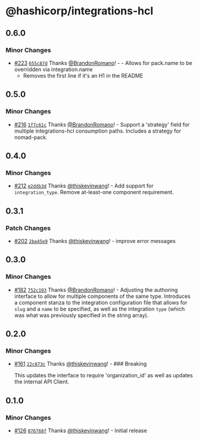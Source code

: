 # @hashicorp/integrations-hcl

## 0.6.0

### Minor Changes

- [#223](https://github.com/hashicorp/web-platform-packages/pull/223) [`655c87d`](https://github.com/hashicorp/web-platform-packages/commit/655c87da6b48a17bfd4a11df7037644be3bccd8f) Thanks [@BrandonRomano](https://github.com/BrandonRomano)! - - Allows for pack.name to be overridden via integration.name
  - Removes the first line if it's an H1 in the README

## 0.5.0

### Minor Changes

- [#216](https://github.com/hashicorp/web-platform-packages/pull/216) [`1f7c61c`](https://github.com/hashicorp/web-platform-packages/commit/1f7c61c138a3fa4b3d50e06de5069b56aa114c57) Thanks [@BrandonRomano](https://github.com/BrandonRomano)! - Support a 'strategy' field for multiple integrations-hcl consumption paths. Includes a strategy for nomad-pack.

## 0.4.0

### Minor Changes

- [#212](https://github.com/hashicorp/web-platform-packages/pull/212) [`e2ddb3d`](https://github.com/hashicorp/web-platform-packages/commit/e2ddb3d55a035729cf4b706add85ab8bfe830260) Thanks [@thiskevinwang](https://github.com/thiskevinwang)! - Add support for `integration_type`. Remove at-least-one component requirement.

## 0.3.1

### Patch Changes

- [#202](https://github.com/hashicorp/web-platform-packages/pull/202) [`2ba45e9`](https://github.com/hashicorp/web-platform-packages/commit/2ba45e9b87b9f12c293b769d9828336ac1bbebc0) Thanks [@thiskevinwang](https://github.com/thiskevinwang)! - improve error messages

## 0.3.0

### Minor Changes

- [#182](https://github.com/hashicorp/web-platform-packages/pull/182) [`752c193`](https://github.com/hashicorp/web-platform-packages/commit/752c1933ef8c99a16937aac40c5b60a9d019e4e8) Thanks [@BrandonRomano](https://github.com/BrandonRomano)! - Adjusting the authoring interface to allow for multiple components of the same type. Introduces a component stanza to the integration configuration file that allows for `slug` and a `name` to be specified, as well as the integration `type` (which was what was previously specified in the string array).

## 0.2.0

### Minor Changes

- [#161](https://github.com/hashicorp/web-platform-packages/pull/161) [`22c873c`](https://github.com/hashicorp/web-platform-packages/commit/22c873cc2fde5eaa5ad5d2577512a597f4b89333) Thanks [@thiskevinwang](https://github.com/thiskevinwang)! - ### Breaking

  This updates the interface to require 'organization_id' as well as updates the internal API Client.

## 0.1.0

### Minor Changes

- [#126](https://github.com/hashicorp/web-platform-packages/pull/126) [`076768f`](https://github.com/hashicorp/web-platform-packages/commit/076768f935f75bf208df036c6f51174092b5b7f5) Thanks [@thiskevinwang](https://github.com/thiskevinwang)! - Initial release

